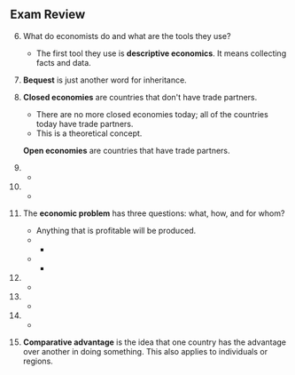 ## Exam Review

6. What do economists do and what are the tools they use?

   - The first tool they use is **descriptive economics**. It means collecting facts and data.

7. **Bequest** is just another word for inheritance.

8. **Closed economies** are countries that don't have trade partners.

   - There are no more closed economies today; all of the countries today have trade partners.
   - This is a theoretical concept.

   **Open economies** are countries that have trade partners.

9. -

10. -

11. The **economic problem** has three questions: what, how, and for whom?

    - Anything that is profitable will be produced.
    - -
    - -

12. -

13. -

14. -

15. **Comparative advantage** is the idea that one country has the advantage over another in doing something. This also applies to individuals or regions.